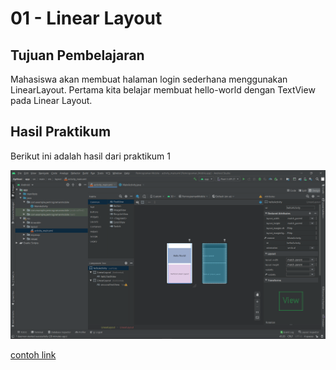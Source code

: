 # 01 - Linear Layout

## Tujuan Pembelajaran
Mahasiswa akan membuat halaman login sederhana menggunakan LinearLayout.
Pertama kita belajar membuat hello-world dengan TextView pada Linear Layout.

## Hasil Praktikum

Berikut ini adalah hasil dari praktikum 1

![Screenshot Hasil Percobaan](img/hasil.PNG)

[contoh link](.../.../src\01_linear_layout_hello_world\app\src\main\res\layout)